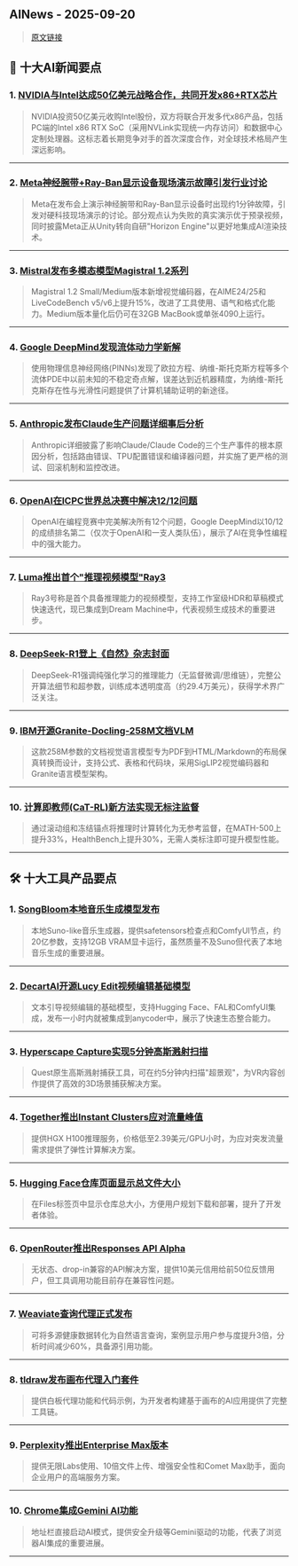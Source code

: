 ## AINews - 2025-09-20

> [原文链接](https://news.smol.ai/issues/25-09-18-nvidia-intc/)

## 📰 十大AI新闻要点

### 1. [NVIDIA与Intel达成50亿美元战略合作，共同开发x86+RTX芯片](https://www.tomshardware.com/pc-components/cpus/nvidia-and-intel-announce-jointly-developed-intel-x86-rtx-socs-for-pcs-with-nvidia-graphics-also-custom-nvidia-data-center-x86-processors-nvidia-buys-usd5-billion-in-intel-stock-in-seismic-deal)
> NVIDIA投资50亿美元收购Intel股份，双方将联合开发多代x86产品，包括PC端的Intel x86 RTX SoC（采用NVLink实现统一内存访问）和数据中心定制处理器。这标志着长期竞争对手的首次深度合作，对全球技术格局产生深远影响。

---

### 2. [Meta神经腕带+Ray-Ban显示设备现场演示故障引发行业讨论](https://twitter.com/nearcyan/status/1968468841786126476)
> Meta在发布会上演示神经腕带和Ray-Ban显示设备时出现约1分钟故障，引发对硬科技现场演示的讨论。部分观点认为失败的真实演示优于预录视频，同时披露Meta正从Unity转向自研"Horizon Engine"以更好地集成AI渲染技术。

---

### 3. [Mistral发布多模态模型Magistral 1.2系列](https://twitter.com/MistralAI/status/1968670593412190381)
> Magistral 1.2 Small/Medium版本新增视觉编码器，在AIME24/25和LiveCodeBench v5/v6上提升15%，改进了工具使用、语气和格式化能力。Medium版本量化后仍可在32GB MacBook或单张4090上运行。

---

### 4. [Google DeepMind发现流体动力学新解](https://deepmind.google/discover/blog/discovering-new-solutions-to-century-old-problems-in-fluid-dynamics/)
> 使用物理信息神经网络(PINNs)发现了欧拉方程、纳维-斯托克斯方程等多个流体PDE中以前未知的不稳定奇点解，误差达到近机器精度，为纳维-斯托克斯存在性与光滑性问题提供了计算机辅助证明的新途径。

---

### 5. [Anthropic发布Claude生产问题详细事后分析](https://www.anthropic.com/engineering/a-postmortem-of-three-recent-issues)
> Anthropic详细披露了影响Claude/Claude Code的三个生产事件的根本原因分析，包括路由错误、TPU配置错误和编译器问题，并实施了更严格的测试、回滚机制和监控改进。

---

### 6. [OpenAI在ICPC世界总决赛中解决12/12问题](https://twitter.com/sama/status/1968474300026859561)
> OpenAI在编程竞赛中完美解决所有12个问题，Google DeepMind以10/12的成绩排名第二（仅次于OpenAI和一支人类队伍），展示了AI在竞争性编程中的强大能力。

---

### 7. [Luma推出首个"推理视频模型"Ray3](https://twitter.com/LumaLabsAI/status/1968684330034606372)
> Ray3号称是首个具备推理能力的视频模型，支持工作室级HDR和草稿模式快速迭代，现已集成到Dream Machine中，代表视频生成技术的重要进步。

---

### 8. [DeepSeek-R1登上《自然》杂志封面](https://twitter.com/vllm_project/status/1968506474709270844)
> DeepSeek-R1强调纯强化学习的推理能力（无监督微调/思维链），完整公开算法细节和超参数，训练成本透明度高（约29.4万美元），获得学术界广泛关注。

---

### 9. [IBM开源Granite-Docling-258M文档VLM](https://twitter.com/rohanpaul_ai/status/1968561354987442246)
> 这款258M参数的文档视觉语言模型专为PDF到HTML/Markdown的布局保真转换而设计，支持公式、表格和代码块，采用SigLIP2视觉编码器和Granite语言模型架构。

---

### 10. [计算即教师(CaT-RL)新方法实现无标注监督](https://twitter.com/iScienceLuvr/status/1968599654507102491)
> 通过滚动组和冻结锚点将推理时计算转化为无参考监督，在MATH-500上提升33%，HealthBench上提升30%，无需人类标注即可提升模型性能。

---

## 🛠️ 十大工具产品要点

### 1. [SongBloom本地音乐生成模型发布](https://huggingface.co/fredconex/SongBloom-Safetensors)
> 本地Suno-like音乐生成器，提供safetensors检查点和ComfyUI节点，约20亿参数，支持12GB VRAM显卡运行，虽然质量不及Suno但代表了本地音乐生成的重要进展。

---

### 2. [DecartAI开源Lucy Edit视频编辑基础模型](https://twitter.com/DecartAI/status/1968769793567207528)
> 文本引导视频编辑的基础模型，支持Hugging Face、FAL和ComfyUI集成，发布一小时内就被集成到anycoder中，展示了快速生态整合能力。

---

### 3. [Hyperscape Capture实现5分钟高斯溅射扫描](https://twitter.com/JonathonLuiten/status/1968474776793403734)
> Quest原生高斯溅射捕获工具，可在约5分钟内扫描"超景观"，为VR内容创作提供了高效的3D场景捕获解决方案。

---

### 4. [Together推出Instant Clusters应对流量峰值](https://twitter.com/togethercompute/status/1968661658617692379)
> 提供HGX H100推理服务，价格低至2.39美元/GPU小时，为应对突发流量需求提供了弹性计算解决方案。

---

### 5. [Hugging Face仓库页面显示总文件大小](https://twitter.com/mishig25/status/1968598133543256151)
> 在Files标签页中显示仓库总大小，方便用户规划下载和部署，提升了开发者体验。

---

### 6. [OpenRouter推出Responses API Alpha](https://openrouter.ai/docs/api-reference/responses-api-alpha/overview)
> 无状态、drop-in兼容的API解决方案，提供10美元信用给前50位反馈用户，但工具调用功能目前存在兼容性问题。

---

### 7. [Weaviate查询代理正式发布](https://twitter.com/bobvanluijt/status/1968609785416196347)
> 可将多源健康数据转化为自然语言查询，案例显示用户参与度提升3倍，分析时间减少60%，具备源引用功能。

---

### 8. [tldraw发布画布代理入门套件](https://twitter.com/tldraw/status/1968655029247648229)
> 提供白板代理功能和代码示例，为开发者构建基于画布的AI应用提供了完整工具链。

---

### 9. [Perplexity推出Enterprise Max版本](https://twitter.com/perplexity_ai/status/1968707003175641098)
> 提供无限Labs使用、10倍文件上传、增强安全性和Comet Max助手，面向企业用户的高端服务方案。

---

### 10. [Chrome集成Gemini AI功能](https://twitter.com/Google/status/1968725752125247780)
> 地址栏直接启动AI模式，提供安全升级等Gemini驱动的功能，代表了浏览器AI集成的重要进展。

---